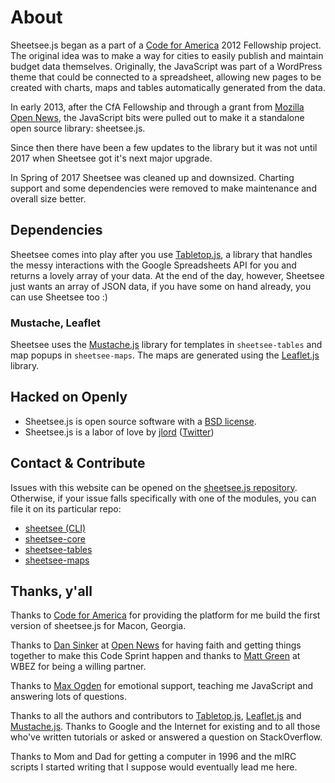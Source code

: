 # About

Sheetsee.js began as a part of a [Code for America](http://www.codeforamerica.org) 2012 Fellowship project. The original idea was to make a way for cities to easily publish and maintain budget data themselves. Originally, the JavaScript was part of a WordPress theme that could be connected to a spreadsheet, allowing new pages to be created with charts, maps and tables automatically generated from the data.

In early 2013, after the CfA Fellowship and through a grant from [Mozilla Open News](http://opennews.org), the JavaScript bits were pulled out to make it a standalone open source library: sheetsee.js.

Since then there have been a few updates to the library but it was not until 2017 when Sheetsee got it's next major upgrade.

In Spring of 2017 Sheetsee was cleaned up and downsized. Charting support and some dependencies were removed to make maintenance and overall size better.

## Dependencies

Sheetsee comes into play after you use [Tabletop.js](https://github.com/jsoma/tabletop), a library that handles the messy interactions with the Google Spreadsheets API for you and returns a lovely array of your data. At the end of the day, however, Sheetsee just wants an array of JSON data, if you have some on hand already, you can use Sheetsee too :)

### Mustache, Leaflet

Sheetsee uses the [Mustache.js](https://mustache.github.io) library for templates in `sheetsee-tables` and map popups in `sheetsee-maps`. The maps are generated using the [Leaflet.js](http://leafletjs.com) library.

## Hacked on Openly
- Sheetsee.js is open source software with a [BSD license](docs/license.md).
- Sheetsee.js is a labor of love by [jlord](http://www.github.com/jlord) ([Twitter](http://www.twitter.com/jllord))

## Contact & Contribute
Issues with this website can be opened on the [sheetsee.js repository](https://github.com/jlord/sheetsee/issues/new). Otherwise, if your issue falls specifically with one of the modules, you can file it on its particular repo:
 - [sheetsee (CLI)](http://www.github.com/jlord/sheetsee/issues/new)
 - [sheetsee-core](http://www.github.com/jlord/sheetsee-core/issues/new)
 - [sheetsee-tables](http://www.github.com/jlord/sheetsee-tables/issues/new)
 - [sheetsee-maps](http://www.github.com/jlord/sheetsee-maps/issues/new)

## Thanks, y'all

Thanks to [Code for America](http://www.codeforamerica.org) for providing the platform for me build the first version of sheetsee.js for Macon, Georgia.

Thanks to [Dan Sinker](http://www.twitter.com/dansinker) at [Open News](http://www.mozillaopennews.org/) for having faith and getting things together to make this Code Sprint happen and thanks to [Matt Green](https://twitter.com/whatsnewmedia) at WBEZ for being a willing partner.

Thanks to [Max Ogden](http://www.twitter.com/maxogden) for emotional support, teaching me JavaScript and answering lots of questions.

Thanks to all the authors and contributors to [Tabletop.js](https://github.com/jsoma/tabletop), [Leaflet.js](http://leafletjs.com) and [Mustache.js](https://mustache.github.io). Thanks to Google and the Internet for existing and to all those who've written tutorials or asked or answered a question on StackOverflow.

Thanks to Mom and Dad for getting a computer in 1996 and the mIRC scripts I started writing that I suppose would eventually lead me here.

